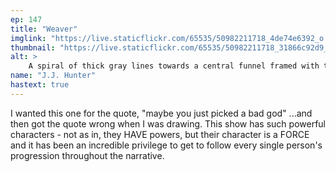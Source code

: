 ```yaml
---
ep: 147
title: "Weaver"
imglink: "https://live.staticflickr.com/65535/50982211718_4de74e6392_o.jpg"
thumbnail: "https://live.staticflickr.com/65535/50982211718_31866c92d9_q.jpg"
alt: >
    A spiral of thick gray lines towards a central funnel framed with the words “Well, let it never be said that I do not dance the steps that I am assigned”, the final word curving to echo the funnel’s edge. Leading into the blackness at the funnel&#x27;s centre the writing continues: “Free Will is simply Ignorance.”
name: "J.J. Hunter"
hastext: true
---
```

I wanted this one for the quote, "maybe you just picked a bad god" ...and then got the quote wrong when I was drawing. This show has such powerful characters - not as in, they HAVE powers, but their character is a FORCE and it has been an incredible privilege to get to follow every single person's progression throughout the narrative.
